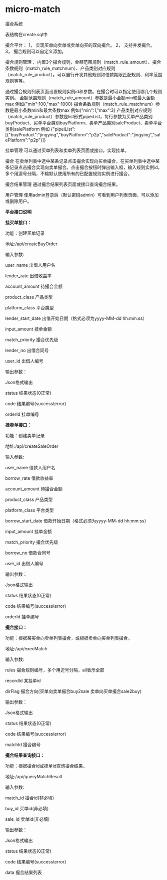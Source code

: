 # micro-match
撮合系统

表结构在create.sql中

撮合平台：
1，	实现买单向卖单或卖单向买的双向撮合。
2，	支持并发撮合。
3，	撮合规则可以自定义添加。


撮合规则管理：
内置3个撮合规则，金额范围规则（match_rule_amount）、撮合条数规则（match_rule_matchnum）、产品类别对应规则（match_rule_product）。可以自行开发其他规则如借款期限匹配规则、利率范围规则等等。
 


通过撮合规则列表页面设置规则实例id和参数。在撮合时可以指定使用哪几个规则实例。
金额范围规则（match_rule_amount）参数是最小金额min和最大金额max
例如{"min":100,"max":1000}
撮合条数规则（match_rule_matchnum）参数是最小条数min和最大条数max
例如{"min":1,"max":3}
产品类别对应规则（match_rule_product）参数是list形式pipeiList，每行参数为买单产品类别buyProduct、买单平台类别buyPlatform、卖单产品类别saleProduct、卖单平台类别salePlatform
例如
{"pipeiList":[{"buyProduct":"jingying","buyPlatform":"p2p","saleProduct":"jingying","salePlatform":"p2p"}]}

挂单管理
可以通过买单列表和卖单列表页面或接口，实现挂单。
 

撮合
在卖单列表中选中某条记录点击撮合实现向买单撮合，在买单列表中选中某条记录点击撮合实现向卖单撮合。点击撮合按钮时弹出输入框，输入规则实例id，多个用逗号分隔，不输默认使用所有的已配置规则实例进行撮合。

撮合结果管理
通过撮合结果列表页面或接口查询撮合结果。
 


用户管理
使用admin登录后（默认密码admin）可看到用户列表页面，可以添加或删除用户。
 

**平台接口说明**

**挂买单接口：**

功能：创建买单记录

地址:/api/createBuyOrder

输入参数:

user_name 出借人用户名

lender_rate  出借收益率

account_amount 待撮合金额

product_class 产品类型

platform_class 平台类型

lender_start_date 出借开始日期（格式必须为yyyy-MM-dd hh:mm:ss）

input_amount 挂单金额

match_priority 撮合优先级

lender_no 出借合同号

user_id 出借人编号

输出参数：

Json格式输出

status 结果状态(0正常)

code 结果编号(success\error)

orderId 挂单编号


**挂卖单接口：**

功能：创建卖单记录

地址:/api/createSaleOrder

输入参数:

user_name 借款人用户名

borrow_rate  借款收益率

account_amount 待撮合金额

product_class 产品类型

platform_class 平台类型

borrow_start_date 借款开始日期（格式必须为yyyy-MM-dd hh:mm:ss）

input_amount 挂单金额

match_priority 撮合优先级

borrow_no 借款合同号

user_id 出借人编号

输出参数：

Json格式输出

status 结果状态(0正常)

code 结果编号(success\error)

orderId 挂单编号


**撮合接口：**

功能：根据某买单向卖单列表撮合，或根据卖单向买单列表撮合。

地址:/api/execMatch

输入参数:

rules 撮合规则编号，多个用逗号分隔，all表示全部

recordId  某挂单id

dirFlag 撮合方向(买单向卖单撮合buy2sale  卖单向买单撮合sale2buy)


输出参数：

Json格式输出

status 结果状态(0正常)

code 结果编号(success\error)

matchId 撮合编号


**撮合结果查询接口：**

功能：根据撮合id或挂单id查询撮合结果。

地址:/api/queryMatchResult

输入参数:

match_id 撮合id(非必填)

buy_id  买单id(非必填)

sale_id 卖单id(非必填)

输出参数：

Json格式输出

status 结果状态(0正常)

code 结果编号(success\error)

data 撮合结果列表